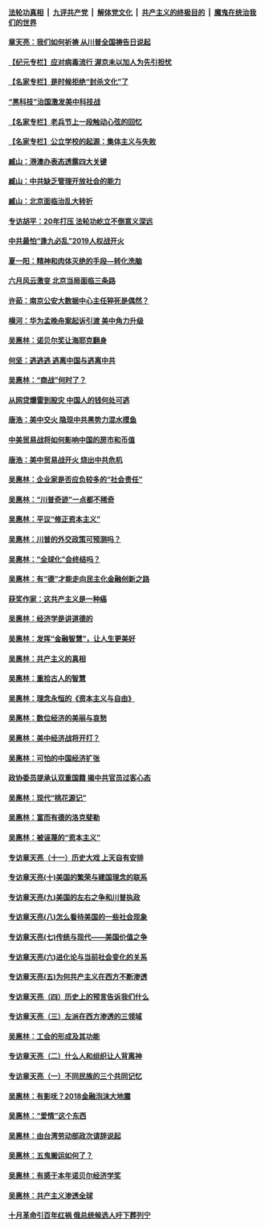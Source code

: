 

####  [法轮功真相](../../../../basic/blob/master/README.md?t=07010301) &nbsp;|&nbsp; [九评共产党](../../../../9ping.md/blob/master/README.md?t=07010301) &nbsp;|&nbsp; [解体党文化](../../../../jtdwh.md/blob/master/README.md?t=07010301)  &nbsp;|&nbsp; [共产主义的终极目的](../../../../gczydzjmd.md/blob/master/README.md?t=07010301) &nbsp;|&nbsp; [魔鬼在统治我们的世界](../../../../mgztzwmdsj.md/blob/master/README.md?t=07010301) 

#### [章天亮：我们如何祈祷 从川普全国祷告日说起](../pages/nsc423/n11944627.md?t=07010301) 

#### [【纪元专栏】应对病毒流行 渥京未以加人为先引担忧](../pages/nsc423/n11875714.md?t=07010301) 

#### [【名家专栏】是时候拒绝“封杀文化”了](../pages/nsc423/n11814093.md?t=07010301) 

#### [“黑科技”治国激发美中科技战](../pages/nsc423/n11638056.md?t=07010301) 

#### [【名家专栏】老兵节上一段触动心弦的回忆](../pages/nsc423/n11646016.md?t=07010301) 

#### [【名家专栏】公立学校的起源：集体主义与失败](../pages/nsc423/n11601833.md?t=07010301) 

#### [臧山：港澳办表态透露四大关键](../pages/nsc423/n11421628.md?t=07010301) 

#### [臧山：中共缺乏管理开放社会的能力](../pages/nsc423/n11407457.md?t=07010301) 

#### [臧山：北京面临治乱大转折](../pages/nsc423/n11406895.md?t=07010301) 

#### [专访胡平：20年打压 法轮功屹立不倒意义深远](../pages/nsc423/n11398800.md?t=07010301) 

#### [中共最怕“逢九必乱”2019人权战开火](../pages/nsc423/n11385248.md?t=07010301) 

#### [夏一阳：精神和肉体灭绝的手段—转化洗脑](../pages/nsc423/n11368250.md?t=07010301) 

#### [六月风云激变 北京当局面临三条路](../pages/nsc423/n11313668.md?t=07010301) 

#### [许茹：南京公安大数据中心主任猝死是偶然？](../pages/nsc423/n11064744.md?t=07010301) 

#### [横河：华为孟晚舟案起诉引渡 美中角力升级](../pages/nsc423/n11027230.md?t=07010301) 

#### [吴惠林：诺贝尔奖让海耶克翻身](../pages/nsc423/n10890049.md?t=07010301) 

#### [何坚：逃逃逃 逃离中国与逃离中共](../pages/nsc423/n10592891.md?t=07010301) 

#### [吴惠林：“商战”何时了？](../pages/nsc423/n10573558.md?t=07010301) 

#### [从网贷爆雷到股灾 中国人的钱何处可逃](../pages/nsc423/n10572800.md?t=07010301) 

#### [唐浩：美中交火 隐现中共黑势力混水摸鱼](../pages/nsc423/n10544040.md?t=07010301) 

#### [中美贸易战将如何影响中国的房市和币值](../pages/nsc423/n10543697.md?t=07010301) 

#### [唐浩：美中贸易战开火 烧出中共危机](../pages/nsc423/n10540126.md?t=07010301) 

#### [吴惠林：企业家是否应负较多的“社会责任”](../pages/nsc423/n10535022.md?t=07010301) 

#### [吴惠林：“川普奇迹”一点都不稀奇](../pages/nsc423/n10512808.md?t=07010301) 

#### [吴惠林：平议“修正资本主义”](../pages/nsc423/n10495724.md?t=07010301) 

#### [吴惠林：川普的外交政策可预测吗？](../pages/nsc423/n10462387.md?t=07010301) 

#### [吴惠林：“全球化”会终结吗？](../pages/nsc423/n10452838.md?t=07010301) 

#### [吴惠林：有“德”才能走向民主化金融创新之路](../pages/nsc423/n10432292.md?t=07010301) 

#### [获奖作家：这共产主义是一种癌](../pages/nsc423/n10431541.md?t=07010301) 

#### [吴惠林：经济学是讲道德的](../pages/nsc423/n10398014.md?t=07010301) 

#### [吴惠林：发挥“金融智慧”，让人生更美好](../pages/nsc423/n10375019.md?t=07010301) 

#### [吴惠林：共产主义的真相](../pages/nsc423/n10351394.md?t=07010301) 

#### [吴惠林：重拾古人的智慧](../pages/nsc423/n10337691.md?t=07010301) 

#### [吴惠林：理念永恒的《资本主义与自由》](../pages/nsc423/n10316274.md?t=07010301) 

#### [吴惠林：数位经济的美丽与哀愁](../pages/nsc423/n10292946.md?t=07010301) 

#### [吴惠林：美中经济战将开打？](../pages/nsc423/n10258825.md?t=07010301) 

#### [吴惠林：可怕的中国经济扩张](../pages/nsc423/n10219147.md?t=07010301) 

#### [政协委员提承认双重国籍 揭中共官员过客心态](../pages/nsc423/n10208809.md?t=07010301) 

#### [吴惠林：现代“桃花源记”](../pages/nsc423/n10185234.md?t=07010301) 

#### [吴惠林：富而有德的洛克斐勒](../pages/nsc423/n10142264.md?t=07010301) 

#### [吴惠林：被诬蔑的“资本主义”](../pages/nsc423/n10124816.md?t=07010301) 

#### [专访章天亮（十一）历史大戏 上天自有安排](../pages/nsc423/n10094905.md?t=07010301) 

#### [专访章天亮(十)美国的繁荣与建国理念的联系](../pages/nsc423/n10094899.md?t=07010301) 

#### [专访章天亮(九)美国的左右之争和川普执政](../pages/nsc423/n10094889.md?t=07010301) 

#### [专访章天亮(八)怎么看待美国的一些社会现象](../pages/nsc423/n10094857.md?t=07010301) 

#### [专访章天亮(七)传统与现代——美国价值之争](../pages/nsc423/n10093140.md?t=07010301) 

#### [专访章天亮(六)进化论与当前社会变化的关系](../pages/nsc423/n10092036.md?t=07010301) 

#### [专访章天亮(五)为何共产主义在西方不断渗透](../pages/nsc423/n10083620.md?t=07010301) 

#### [专访章天亮（四）历史上的预言告诉我们什么](../pages/nsc423/n10083606.md?t=07010301) 

#### [专访章天亮（三）左派在西方渗透的三领域](../pages/nsc423/n10081115.md?t=07010301) 

#### [吴惠林：工会的形成及其功能](../pages/nsc423/n10080633.md?t=07010301) 

#### [专访章天亮（二）什么人和组织让人背离神](../pages/nsc423/n10076637.md?t=07010301) 

#### [专访章天亮（一）不同民族的三个共同记忆](../pages/nsc423/n10074188.md?t=07010301) 

#### [吴惠林：有影呒？2018金融泡沫大地震](../pages/nsc423/n10040534.md?t=07010301) 

#### [吴惠林：“爱情”这个东西](../pages/nsc423/n10019423.md?t=07010301) 

#### [吴惠林：由台湾劳动部政次请辞说起](../pages/nsc423/n9979679.md?t=07010301) 

#### [吴惠林：五鬼搬运如何了？](../pages/nsc423/n9925338.md?t=07010301) 

#### [吴惠林：有感于本年诺贝尔经济学奖](../pages/nsc423/n9871883.md?t=07010301) 

#### [吴惠林：共产主义渗透全球](../pages/nsc423/n9812748.md?t=07010301) 

#### [十月革命引百年红祸 俄总统候选人吁下葬列宁](../pages/nsc423/n9810182.md?t=07010301) 


